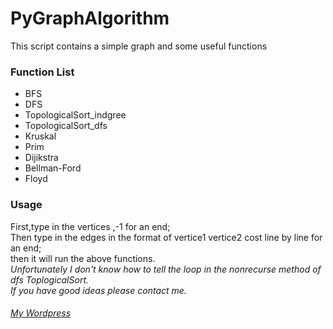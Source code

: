 # PyGraphAlgorithm

This script contains a simple graph and some useful functions

### Function List
+ BFS
+ DFS
+ TopologicalSort\_indgree
+ TopologicalSort\_dfs
+ Kruskal
+ Prim
+ Dijikstra
+ Bellman-Ford
+ Floyd

### Usage
First,type in the vertices ,-1 for an end;  
Then type in the edges in the format of vertice1 vertice2 cost line by line for an end;  
then it will run the above functions.    
*Unfortunately I don't know how to tell the loop in the nonrecurse method of dfs ToplogicalSort.    
If you have good ideas please contact me.*

###### [My Wordpress](http://blog.imagemlt.ml)
